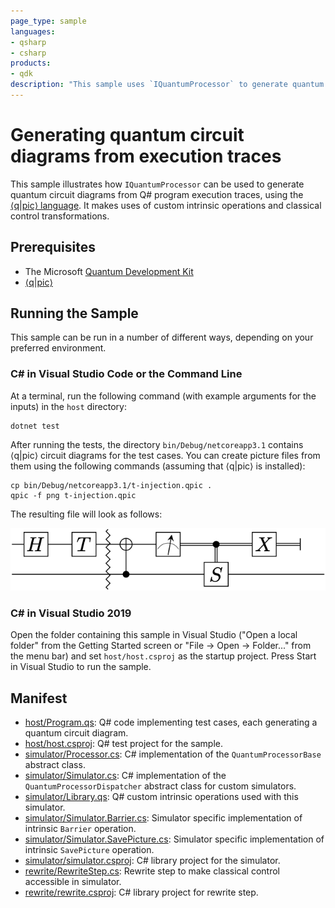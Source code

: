 ```yaml
---
page_type: sample
languages:
- qsharp
- csharp
products:
- qdk
description: "This sample uses `IQuantumProcessor` to generate quantum circuit diagrams from execution traces."
---
```


# Generating quantum circuit diagrams from execution traces

This sample illustrates how `IQuantumProcessor` can be used to generate quantum
circuit diagrams from Q# program execution traces, using the [⟨q|pic⟩
language](https://github.com/qpic/qpic).  It makes uses of custom intrinsic
operations and classical control transformations.

## Prerequisites

- The Microsoft [Quantum Development Kit](https://docs.microsoft.com/quantum/install-guide/)
- [⟨q|pic⟩](https://github.com/qpic/qpic)

## Running the Sample

This sample can be run in a number of different ways, depending on your
preferred environment.

### C# in Visual Studio Code or the Command Line

At a terminal, run the following command (with example arguments for the inputs) in the `host` directory:

```dotnetcli
dotnet test
```

After running the tests, the directory `bin/Debug/netcoreapp3.1` contains ⟨q|pic⟩
circuit diagrams for the test cases.  You can create picture files from them
using the following commands (assuming that ⟨q|pic⟩ is installed):

```shell
cp bin/Debug/netcoreapp3.1/t-injection.qpic .
qpic -f png t-injection.qpic
```

The resulting file will look as follows:

![T injection circuit diagram](t-injection.png)

### C# in Visual Studio 2019

Open the folder containing this sample in Visual Studio ("Open a local folder"
from the Getting Started screen or "File → Open → Folder..." from the menu bar)
and set `host/host.csproj` as the startup project. Press Start in
Visual Studio to run the sample.

## Manifest

- [host/Program.qs](host/Program.qs): Q# code implementing test cases, each generating a quantum circuit diagram.
- [host/host.csproj](host/host.csproj): Q# test project for the sample.
- [simulator/Processor.cs](simulator/Processor.cs): C# implementation of the `QuantumProcessorBase` abstract class.
- [simulator/Simulator.cs](simulator/Simulator.cs): C# implementation of the `QuantumProcessorDispatcher` abstract class for custom simulators.
- [simulator/Library.qs](simulator/Library.qs): Q# custom intrinsic operations used with this simulator.
- [simulator/Simulator.Barrier.cs](simulator/Simulator.Barrier.cs): Simulator specific implementation of intrinsic `Barrier` operation.
- [simulator/Simulator.SavePicture.cs](simulator/Simulator.SavePicture.cs): Simulator specific implementation of intrinsic `SavePicture` operation.
- [simulator/simulator.csproj](simulator/simulator.csproj): C# library project for the simulator.
- [rewrite/RewriteStep.cs](rewrite/RewriteStep.cs): Rewrite step to make classical control accessible in simulator.
- [rewrite/rewrite.csproj](rewrite/RewriteStep.cs): C# library project for rewrite step.
